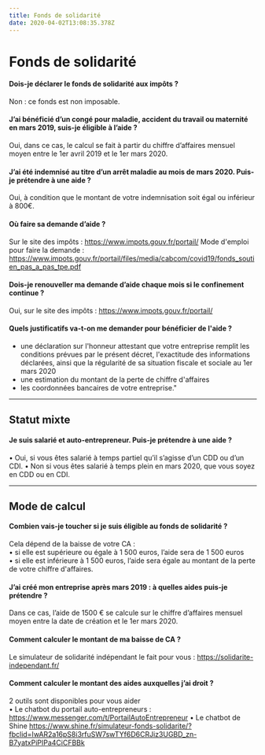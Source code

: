 ```yaml
---
title: Fonds de solidarité
date: 2020-04-02T13:08:35.378Z
---
```

# Fonds de solidarité

#### Dois-je déclarer le fonds de solidarité aux impôts ?

Non : ce fonds est non imposable.

#### J’ai bénéficié d’un congé pour maladie, accident du travail ou maternité en mars 2019, suis-je éligible à l’aide ?

Oui, dans ce cas, le calcul se fait à partir du chiffre d’affaires mensuel moyen entre le 1er avril 2019 et le 1er mars 2020.

#### J’ai été indemnisé au titre d’un arrêt maladie au mois de mars 2020. Puis-je prétendre à une aide ?

Oui, à condition que le montant de votre indemnisation soit égal ou inférieur à 800€.

#### Où faire sa demande d’aide ?

Sur le site des impôts : https://www.impots.gouv.fr/portail/ Mode d'emploi pour faire la demande :
https://www.impots.gouv.fr/portail/files/media/cabcom/covid19/fonds_soutien_pas_a_pas_tpe.pdf

#### Dois-je renouveller ma demande d’aide chaque mois si le confinement continue ?

Oui, sur le site des impôts : https://www.impots.gouv.fr/portail/

#### Quels justificatifs va-t-on me demander pour bénéficier de l'aide ?

* une déclaration sur l'honneur attestant que votre entreprise remplit les conditions prévues par le présent décret, l'exactitude des informations déclarées, ainsi que la régularité de sa situation fiscale et sociale au 1er mars 2020 
* une estimation du montant de la perte de chiffre d'affaires 
* les coordonnées bancaires de votre entreprise."



---

## Statut mixte

#### Je suis salarié et auto-entrepreneur. Puis-je prétendre à une aide ?

• Oui, si vous êtes salarié à temps partiel qu’il s’agisse d’un CDD ou d’un CDI.  • Non si vous êtes salarié à temps plein en mars 2020, que vous soyez en CDD ou en CDI.


---

## Mode de calcul

#### Combien vais-je toucher si je suis éligible au fonds de solidarité ?

Cela dépend de la baisse de votre CA :\
• si elle est supérieure ou égale à 1 500 euros, l’aide sera de 1 500 euros\
• si elle est inférieure à 1 500 euros, l’aide sera égale au montant de la perte de votre chiffre d'affaires.

#### J’ai créé mon entreprise après mars 2019 : à quelles aides puis-je prétendre ?

Dans ce cas, l’aide de 1500 € se calcule sur le chiffre d’affaires mensuel moyen entre la date de création et le 1er mars 2020.

#### Comment calculer le montant de ma baisse de CA ?

Le simulateur de solidarité indépendant le fait pour vous :  https://solidarite-independant.fr/

#### Comment calculer le montant des aides auxquelles j’ai droit ?

2 outils sont disponibles pour vous aider\
• Le chatbot du portail auto-entrepreneurs : https://www.messenger.com/t/PortailAutoEntrepreneur
• Le chatbot de Shine https://www.shine.fr/simulateur-fonds-solidarite/?fbclid=IwAR2a16pS8i3rfuSW7swTYf6D6CRJiz3UGBD_zn-B7yatxPiPIPa4CiCFBBk